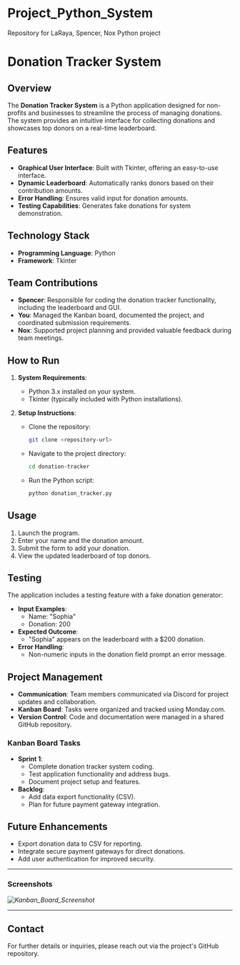 # Project_Python_System
Repository for LaRaya, Spencer, Nox Python project
# Donation Tracker System

## Overview
The **Donation Tracker System** is a Python application designed for non-profits and businesses to streamline the process of managing donations. The system provides an intuitive interface for collecting donations and showcases top donors on a real-time leaderboard.

## Features
- **Graphical User Interface**: Built with Tkinter, offering an easy-to-use interface.
- **Dynamic Leaderboard**: Automatically ranks donors based on their contribution amounts.
- **Error Handling**: Ensures valid input for donation amounts.
- **Testing Capabilities**: Generates fake donations for system demonstration.

## Technology Stack
- **Programming Language**: Python
- **Framework**: Tkinter

## Team Contributions
- **Spencer**: Responsible for coding the donation tracker functionality, including the leaderboard and GUI.
- **You**: Managed the Kanban board, documented the project, and coordinated submission requirements.
- **Nox**: Supported project planning and provided valuable feedback during team meetings.

## How to Run
1. **System Requirements**:
   - Python 3.x installed on your system.
   - Tkinter (typically included with Python installations).

2. **Setup Instructions**:
   - Clone the repository:
     ```bash
     git clone <repository-url>
     ```
   - Navigate to the project directory:
     ```bash
     cd donation-tracker
     ```
   - Run the Python script:
     ```bash
     python donation_tracker.py
     ```

## Usage
1. Launch the program.
2. Enter your name and the donation amount.
3. Submit the form to add your donation.
4. View the updated leaderboard of top donors.

## Testing
The application includes a testing feature with a fake donation generator:
- **Input Examples**:
  - Name: "Sophia"
  - Donation: 200
- **Expected Outcome**:
  - "Sophia" appears on the leaderboard with a $200 donation.
- **Error Handling**:
  - Non-numeric inputs in the donation field prompt an error message.

## Project Management
- **Communication**: Team members communicated via Discord for project updates and collaboration.
- **Kanban Board**: Tasks were organized and tracked using Monday.com.
- **Version Control**: Code and documentation were managed in a shared GitHub repository.

### Kanban Board Tasks
- **Sprint 1**:
  - Complete donation tracker system coding.
  - Test application functionality and address bugs.
  - Document project setup and features.
- **Backlog**:
  - Add data export functionality (CSV).
  - Plan for future payment gateway integration.

## Future Enhancements
- Export donation data to CSV for reporting.
- Integrate secure payment gateways for direct donations.
- Add user authentication for improved security.

---

### Screenshots
*![Kanban_Board_Screenshot](https://github.com/user-attachments/assets/e742fa1e-9c77-4fc7-9c26-5271930ba73b)*

---

## Contact
For further details or inquiries, please reach out via the project's GitHub repository.

